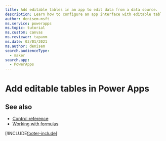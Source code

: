 ```yaml
---
title: Add editable tables in an app to edit data from a data source. | Microsoft Docs
description: Learn how to configure an app interface with editable tables that allow you to edit data from the data source directly through the app.
author: denisem-msft
ms.service: powerapps
ms.topic: tutorial
ms.custom: canvas
ms.reviewer: tapanm
ms.date: 03/01/2021
ms.author: denisem
search.audienceType: 
  - maker
search.app: 
  - PowerApps
---
```


# Add editable tables in Power Apps

## See also

- [Control reference](reference-properties.md)
- [Working with formulas](working-with-formulas.md)

[!INCLUDE[footer-include](../../includes/footer-banner.md)]